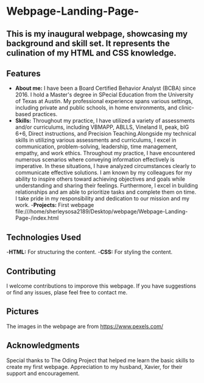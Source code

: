 # Webpage-Landing-Page-
## This is my inaugural webpage, showcasing my background and skill set. It represents the culination of my HTML and CSS knowledge. 
## Features
- **About me:** I have been a Board Certified Behavior Analyst (BCBA) since 2016. I hold a Master's degree in SPecial Education from the University of Texas at Austin. My professional experience spans various settings, including private and public schools, in home environments, and clinic-based practices. 
- **Skills:** Throughout my practice, I have utilized a variety of assessments and/or curriculums, including VBMAPP, ABLLS, Vineland II, peak, bIG 6+6, Direct instructions, and Precision Teaching.Alongside my technical skills in utilizing various assessments and curriculums, I excel in communication, problem-solving, leadership, time management, empathy, and work ethics. Throughout my practice, I have encountered numerous scenarios where conveying information effectively is imperative. In these situations, I have analyzed circumstances clearly to communicate effective solutions. I am known by my colleagues for my ability to inspire others toward achieving objectives and goals while understanding and sharing their feelings. Furthermore, I excel in building relationships and am able to prioritize tasks and complete them on time. I take pride in my responsibility and dedication to our mission and my work.
-**Projects:** First webpage file:///home/sherleysosa2189/Desktop/webpage/Webpage-Landing-Page-/index.html

## Technologies Used
-**HTML:** For structuring the content. 
-**CSS:** For styling the content. 

## Contributing
I welcome contributions to imporove this webpage. If you have suggestions or find any issues, plase feel free to contact me. 

## Pictures
The images in the webpage are from https://www.pexels.com/

## Acknowledgments
Special thanks to The Oding Project that helped me learn the basic skills to create my first webpage. 
Appreciation to my husband, Xavier, for their support and encouragement. 